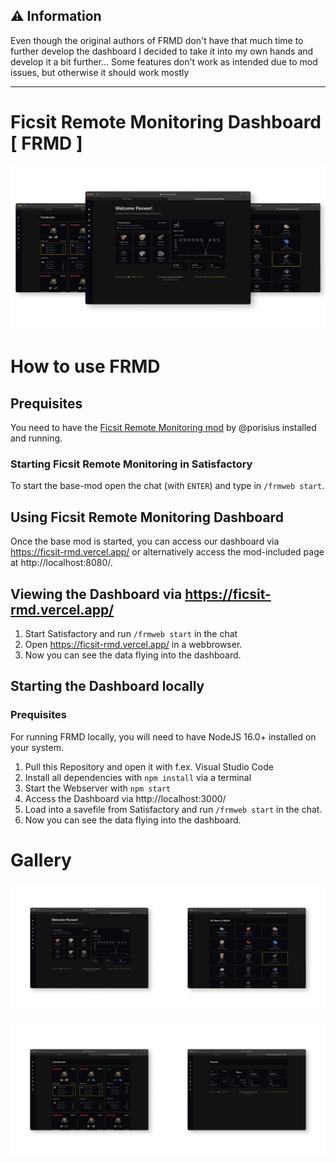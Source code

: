 ## ⚠ Information

Even though the original authors of FRMD don't have that much time to further develop the dashboard I decided to take it into my own hands and develop it a bit further... Some features don't work as intended due to mod issues, but otherwise it should work mostly

---

# Ficsit Remote Monitoring Dashboard [ FRMD ]
![my_image](./docs/assets/header_image.png)

<!-- ## A nicely designed Dashboard for the Ficsit Remote Monitoring Mod.  -->
<!-- 
<br/>
<br/> -->

# How to use FRMD 
## Prequisites
You need to have the [Ficsit Remote Monitoring mod](https://ficsit.app/mod/FicsitRemoteMonitoring) by @porisius installed and running.
### Starting Ficsit Remote Monitoring in Satisfactory
To start the base-mod open the chat (with `ENTER`) and type in `/frmweb start`.

## Using Ficsit Remote Monitoring Dashboard
Once the base mod is started, you can access our dashboard via https://ficsit-rmd.vercel.app/ or alternatively access the mod-included page at http://localhost:8080/. 

## Viewing the Dashboard via https://ficsit-rmd.vercel.app/
1. Start Satisfactory and run `/frmweb start` in the chat
2. Open https://ficsit-rmd.vercel.app/ in a webbrowser.
2. Now you can see the data flying into the dashboard.

## Starting the Dashboard locally
### Prequisites
For running FRMD locally, you will need to have NodeJS 16.0+ installed on your system.

1. Pull this Repository and open it with f.ex. Visual Studio Code
2. Install all dependencies with `npm install` via a terminal
2. Start the Webserver with `npm start`
3. Access the Dashboard via http://localhost:3000/
4. Load into a savefile from Satisfactory and run `/frmweb start` in the chat. 
5. Now you can see the data flying into the dashboard.


# Gallery
![my_image](./docs/assets/Frame%201592.png)

![my_image](./docs/assets/Frame%201593.png)
